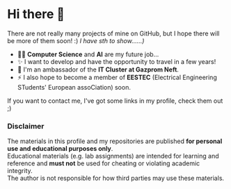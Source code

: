 # Hi there 👋

There are not really many projects of mine on GitHub, but I hope there will be more of them soon! :) *I have sth to show......)*

- 👨‍💻 **Computer Science** and **AI** are my future job...
- ✨ I want to develop and have the opportunity to travel in a few years!
- 🔭 I'm an ambassador of the **IT Cluster at Gazprom Neft**.
- ⚡ I also hope to become a member of **EESTEC** (Electrical Engineering STudents' European assoCiation) soon.

If you want to contact me, I've got some links in my profile, check them out ;)


### Disclaimer
The materials in this profile and my repositories are published **for personal use and educational purposes only**.  
Educational materials (e.g. lab assignments) are intended for learning and reference and **must not** be used for cheating or violating academic integrity.  
The author is not responsible for how third parties may use these materials.

<!--
**Lurtced/Lurtced** is a ✨ _special_ ✨ repository because its `README.md` (this file) appears on your GitHub profile.

Here are some ideas to get you started:

- 🔭 I’m currently working on ...
- 🌱 I’m currently learning ...
- 👯 I’m looking to collaborate on ...
- 🤔 I’m looking for help with ...
- 💬 Ask me about ...
- 📫 How to reach me: ...
- 😄 Pronouns: ...
- ⚡ Fun fact: ...
-->
